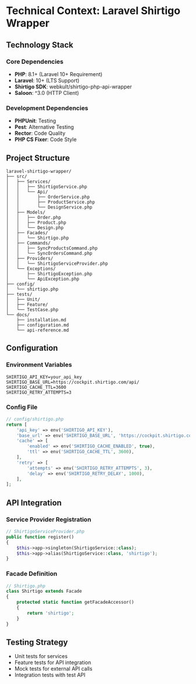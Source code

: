 # Technical Context: Laravel Shirtigo Wrapper

## Technology Stack

### Core Dependencies
- **PHP**: 8.1+ (Laravel 10+ Requirement)
- **Laravel**: 10+ (LTS Support)
- **Shirtigo SDK**: webkult/shirtigo-php-api-wrapper
- **Saloon**: ^3.0 (HTTP Client)

### Development Dependencies
- **PHPUnit**: Testing
- **Pest**: Alternative Testing
- **Rector**: Code Quality
- **PHP CS Fixer**: Code Style

## Project Structure

```
laravel-shirtigo-wrapper/
├── src/
│   ├── Services/
│   │   ├── ShirtigoService.php
│   │   └── Api/
│   │       ├── OrderService.php
│   │       ├── ProductService.php
│   │       └── DesignService.php
│   ├── Models/
│   │   ├── Order.php
│   │   ├── Product.php
│   │   └── Design.php
│   ├── Facades/
│   │   └── Shirtigo.php
│   ├── Commands/
│   │   ├── SyncProductsCommand.php
│   │   └── SyncOrdersCommand.php
│   ├── Providers/
│   │   └── ShirtigoServiceProvider.php
│   └── Exceptions/
│       ├── ShirtigoException.php
│       └── ApiException.php
├── config/
│   └── shirtigo.php
├── tests/
│   ├── Unit/
│   ├── Feature/
│   └── TestCase.php
└── docs/
    ├── installation.md
    ├── configuration.md
    └── api-reference.md
```

## Configuration

### Environment Variables
```env
SHIRTIGO_API_KEY=your_api_key
SHIRTIGO_BASE_URL=https://cockpit.shirtigo.com/api/
SHIRTIGO_CACHE_TTL=3600
SHIRTIGO_RETRY_ATTEMPTS=3
```

### Config File
```php
// config/shirtigo.php
return [
    'api_key' => env('SHIRTIGO_API_KEY'),
    'base_url' => env('SHIRTIGO_BASE_URL', 'https://cockpit.shirtigo.com/api/'),
    'cache' => [
        'enabled' => env('SHIRTIGO_CACHE_ENABLED', true),
        'ttl' => env('SHIRTIGO_CACHE_TTL', 3600),
    ],
    'retry' => [
        'attempts' => env('SHIRTIGO_RETRY_ATTEMPTS', 3),
        'delay' => env('SHIRTIGO_RETRY_DELAY', 1000),
    ],
];
```

## API Integration

### Service Provider Registration
```php
// ShirtigoServiceProvider.php
public function register()
{
    $this->app->singleton(ShirtigoService::class);
    $this->app->alias(ShirtigoService::class, 'shirtigo');
}
```

### Facade Definition
```php
// Shirtigo.php
class Shirtigo extends Facade
{
    protected static function getFacadeAccessor()
    {
        return 'shirtigo';
    }
}
```

## Testing Strategy
- Unit tests for services
- Feature tests for API integration
- Mock tests for external API calls
- Integration tests with test API